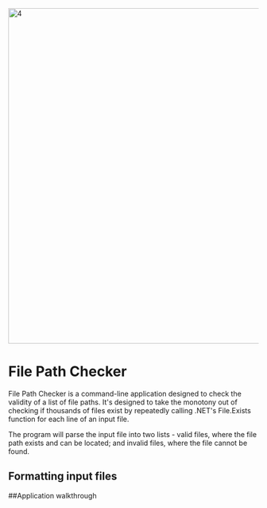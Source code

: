 <img width="674" alt="4" src="https://user-images.githubusercontent.com/9065463/126277663-15c31be6-359e-40f7-81f6-8d9016ed7108.png">

# File Path Checker
File Path Checker is a command-line application designed to check the validity of a list of file paths. It's designed to take the monotony out of checking if thousands of files exist by repeatedly calling .NET's File.Exists function for each line of an input file.

The program will  parse the input file into two lists - valid files, where the file path exists and can be located; and invalid files, where the file cannot be found.

## Formatting input files


##Application walkthrough
